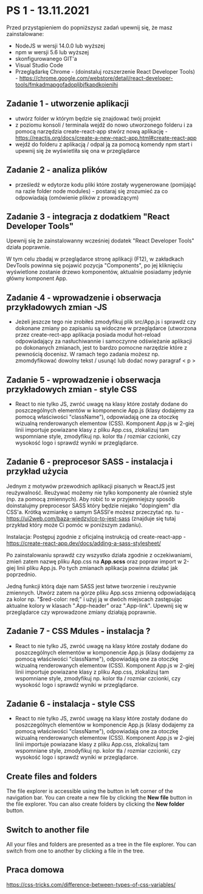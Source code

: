 # PS 1 - 13.11.2021

Przed przystąpieniem do popniższysz zadań upewnij się, że masz zainstalowane:
- NodeJS w wersji 14.0.0 lub wyższej
- npm w wersji 5.6 lub wyższej
- skonfigurowanego GIT'a
- Visual Studio Code
- Przeglądarkę Chrome - (doinstaluj rozszerzenie React Developer Tools) - https://chrome.google.com/webstore/detail/react-developer-tools/fmkadmapgofadopljbjfkapdkoienihi 

## Zadanie 1 - utworzenie aplikacji

- utwórz folder w którym będzie się znajdować twój projekt
- z poziomu konsoli / terminala wejdź do nowo utworzonego folderu i za pomocą narzędzia create-react-app stwórz nową aplikację - https://reactjs.org/docs/create-a-new-react-app.html#create-react-app
- wejdź do folderu z aplikacją / odpal ją za pomocą komendy npm start i upewnij się że wyświetliła się ona w przeglądarce

## Zadanie 2 - analiza plików

- prześledź w edytorze kodu pliki które zostały wygenerowane (pomijająć na razie folder node modules) - postaraj się zrozumieć za co odpowiadają (omówienie plików z prowadzącym)


## Zadanie 3 - integracja z dodatkiem "React Developer Tools"

Upewnij się że zainstalowanny wcześniej dodatek "React Developer Tools" działa poprawnie. 

W tym celu zbadaj w przeglądarce stronę aplikacji (F12), w zakładkach DevTools powinna się pojawić pozycja "Components", po jej kliknięciu wyświetlone zostanie drzewo komponentów, aktualnie posiadamy jedynie główny komponent App. 

## Zadanie 4 - wprowadzenie i obserwacja przykładowych zmian -JS

- Jeżeli jeszcze tego nie zrobiłeś zmodyfikuj plik src/App.js i sprawdź czy dokonane zmiany po zapisaniu są widoczne w przeglądarce (utworzona przez create-rect-app aplikacja posiada moduł hot-reload odpowiadający za nasłuchiwannie i samoczynne odświeżanie aplikacji po dokonanych zmianach, jest to bardzo pomocne narzędzie które z pewnością docenisz. W ramach tego zadania możesz np. zmomdyfikować dowolny tekst / usunąć lub dodać nowy paragraf < p > 
	
## Zadanie 5 - wprowadzenie i obserwacja przykładowych zmian - style CSS

- React to nie tylko JS, zwróć uwagę na klasy które zostały dodane do poszczególnych elementów w komponencie App.js (klasy dodajemy za pomocą właściwości "className"), odpowiadają one za otoczkę wizualną renderowanych elementow (CSS). Komponent App.js w 2-giej linii importuje powiazane klasy z pliku App.css, zlokalizuj tam wspomniane style, zmodyfikuj np. kolor tła / rozmiar czcionki, czy wysokość logo i sprawdź wyniki w przeglądarce.

## Zadanie 6 - preprocesor SASS - instalacja i przykład użycia

Jednym z motywów przewodnich aplikacji pisanych w ReactJS jest reużywalność. Reużywać możemy nie tylko komponenty ale również style (np. za pomocą zmiennych). Aby robić to w przyjemniejszy sposób doinstalujmy preprocesor SASS który będzie niejako "dopingiem" dla CSS'a. Krótką wzmiankę o samym SASSI'e możesz przeczytać np. tu - https://ui2web.com/baza-wiedzy/co-to-jest-sass (znajduje się tutaj przykład który może Ci pomóc w poniższym zadaniu).

Instalacja: Postępuj zgodnie z oficjalną instrukcją od create-react-app - https://create-react-app.dev/docs/adding-a-sass-stylesheet/ 

Po zainstalowaniu sprawdź czy wszystko działa zgodnie z oczekiwaniami, zmień zatem nazwę pliku App.css na **App.scss** oraz popraw import w 2-giej linii pliku App.js. Po tych zmianach aplikacja powinna działać jak poprzednio.

Jedną funkcji którą daje nam SASS jest łatwe tworzenie i reużywnie zmiennych. Utwórz zatem na górze pliku App.scss zmienną odpowiadającą za kolor np. "$red-color: red;" i użyj ją w dwóch miejscach zastępując aktualne kolory w klasach ".App-header" oraz ".App-link". Upewnij się w przeglądarce czy wprowadzone zmiany działają poprawnie. 

## Zadanie 7 - CSS Mdules - instalacja ?

- React to nie tylko JS, zwróć uwagę na klasy które zostały dodane do poszczególnych elementów w komponencie App.js (klasy dodajemy za pomocą właściwości "className"), odpowiadają one za otoczkę wizualną renderowanych elementow (CSS). Komponent App.js w 2-giej linii importuje powiazane klasy z pliku App.css, zlokalizuj tam wspomniane style, zmodyfikuj np. kolor tła / rozmiar czcionki, czy wysokość logo i sprawdź wyniki w przeglądarce.


## Zadanie 6 - instalacja  - style CSS

- React to nie tylko JS, zwróć uwagę na klasy które zostały dodane do poszczególnych elementów w komponencie App.js (klasy dodajemy za pomocą właściwości "className"), odpowiadają one za otoczkę wizualną renderowanych elementow (CSS). Komponent App.js w 2-giej linii importuje powiazane klasy z pliku App.css, zlokalizuj tam wspomniane style, zmodyfikuj np. kolor tła / rozmiar czcionki, czy wysokość logo i sprawdź wyniki w przeglądarce.


## Create files and folders

The file explorer is accessible using the button in left corner of the navigation bar. You can create a new file by clicking the **New file** button in the file explorer. You can also create folders by clicking the **New folder** button.

## Switch to another file

All your files and folders are presented as a tree in the file explorer. You can switch from one to another by clicking a file in the tree.

## Praca domowa

https://css-tricks.com/difference-between-types-of-css-variables/

